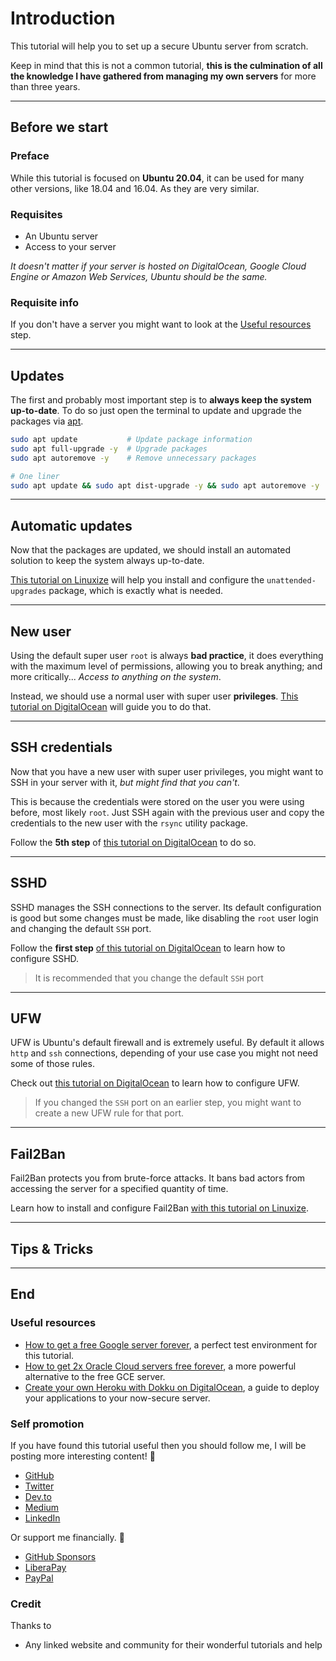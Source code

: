 <!--
Title: How to completely secure an Ubuntu server
Tags: ubuntu, security, devops, server
 -->

# Introduction

This tutorial will help you to set up a secure Ubuntu server from scratch.

Keep in mind that this is not a common tutorial, **this is the culmination of all the knowledge I have gathered from managing my own servers** for more than three years.

---

## Before we start

### Preface

While this tutorial is focused on **Ubuntu 20.04**, it can be used for many other versions, like 18.04 and 16.04. As they are very similar.

### Requisites

- An Ubuntu server
- Access to your server

_It doesn't matter if your server is hosted on DigitalOcean, Google Cloud Engine or Amazon Web Services, Ubuntu should be the same._

### Requisite info

If you don't have a server you might want to look at the [Useful resources](#useful-resources) step.

---

## Updates

The first and probably most important step is to **always keep the system up-to-date**. To do so just open the terminal to update and upgrade the packages via [apt](https://linuxize.com/post/how-to-use-apt-command/).

```sh
sudo apt update           # Update package information
sudo apt full-upgrade -y  # Upgrade packages
sudo apt autoremove -y    # Remove unnecessary packages

# One liner
sudo apt update && sudo apt dist-upgrade -y && sudo apt autoremove -y
```

---

## Automatic updates

Now that the packages are updated, we should install an automated solution to keep the system always up-to-date.

[This tutorial on Linuxize](https://linuxize.com/post/how-to-set-up-automatic-updates-on-ubuntu-18-04/) will help you install and configure the `unattended-upgrades` package, which is exactly what is needed.

---

## New user

Using the default super user `root` is always **bad practice**, it does everything with the maximum level of permissions, allowing you to break anything; and more critically... _Access to anything on the system_.

Instead, we should use a normal user with super user **privileges**. [This tutorial on DigitalOcean](https://www.digitalocean.com/community/tutorials/how-to-create-a-new-sudo-enabled-user-on-ubuntu-20-04-quickstart) will guide you to do that.

---

## SSH credentials

Now that you have a new user with super user privileges, you might want to SSH in your server with it, _but might find that you can't_.

This is because the credentials were stored on the user you were using before, most likely `root`. Just SSH again with the previous user and copy the credentials to the new user with the `rsync` utility package.

Follow the **5th step** of [this tutorial on DigitalOcean](https://www.digitalocean.com/community/tutorials/initial-server-setup-with-ubuntu-20-04#if-the-root-account-uses-ssh-key-authentication) to do so.

---

## SSHD

SSHD manages the SSH connections to the server. Its default configuration is good but some changes must be made, like disabling the `root` user login and changing the default `SSH` port.

Follow the **first step** [of this tutorial on DigitalOcean](https://www.digitalocean.com/community/tutorials/how-to-harden-openssh-on-ubuntu-18-04) to learn how to configure SSHD.

> It is recommended that you change the default `SSH` port

---

## UFW

UFW is Ubuntu's default firewall and is extremely useful. By default it allows `http` and `ssh` connections, depending of your use case you might not need some of those rules.

Check out [this tutorial on DigitalOcean](https://www.digitalocean.com/community/tutorials/how-to-set-up-a-firewall-with-ufw-on-ubuntu-20-04) to learn how to configure UFW.

> If you changed the `SSH` port on an earlier step, you might want to create a new UFW rule for that port.

---

## Fail2Ban

Fail2Ban protects you from brute-force attacks. It bans bad actors from accessing the server for a specified quantity of time.

Learn how to install and configure Fail2Ban [with this tutorial on Linuxize](https://linuxize.com/post/install-configure-fail2ban-on-ubuntu-20-04/).

---

## Tips & Tricks

<!-- TODO: PHP info -->
<!-- TODO: database info -->
<!-- TODO: Docker info -->
<!-- TODO: web server info -->

<!-- TODO: recommend Dokku -->

---

## End

### Useful resources

- [How to get a free Google server forever](https://dev.to/phocks/how-to-get-a-free-google-server-forever-1fpf), a perfect test environment for this tutorial.
- [How to get 2x Oracle Cloud servers free forever](https://dev.to/phocks/how-to-get-2x-oracle-cloud-servers-free-forever-4o22), a more powerful alternative to the free GCE server.
- [Create your own Heroku with Dokku on DigitalOcean](https://dev.to/alejandroakbal/create-your-own-heroku-with-dokku-on-digitalocean-14ef), a guide to deploy your applications to your now-secure server.

### Self promotion

If you have found this tutorial useful then you should follow me, I will be posting more interesting content! 🥰

- [GitHub](https://github.com/AlejandroAkbal)
- [Twitter](https://twitter.com/AlejandroAkbal)
- [Dev.to](https://dev.to/alejandroakbal)
- [Medium](https://medium.com/@alejandroakbal)
- [LinkedIn](https://www.linkedin.com/in/alejandro-akbal)

Or support me financially. 💸

- [GitHub Sponsors](https://github.com/sponsors/AlejandroAkbal)
- [LiberaPay](https://redirect.r34.app/liberapay)
- [PayPal](https://redirect.r34.app/paypal)

### Credit

Thanks to

- Any linked website and community for their wonderful tutorials and help
